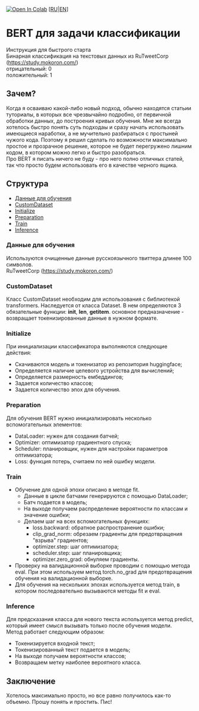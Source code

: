 [![Open In Colab](https://colab.research.google.com/assets/colab-badge.svg)](https://colab.research.google.com/github/googlecolab/colabtools/blob/master/notebooks/colab-github-demo.ipynb)
\[[RU](https://github.com/)|[EN](https://github.com/)\]

# BERT для задачи классификации
Инструкция для быстрого старта<br>
Бинарная классификация на текстовых данных из RuTweetCorp (https://study.mokoron.com/)<br>
отрицательный: 0<br>
положительный: 1<br>
## Зачем?
Когда я осваиваю какой-либо новый подход, обычно находятся статьии туториалы, в которых все чрезвычайно подробно, от первичной обработки данных, до построения кривых обучения. Мне же всегда хотелось быстро понять суть подходаы и сразу начать использовать имеющиеся наработки, а не мучительно разбираться с простыней чужого кода. Поэтому я решил сделать по возможности максимально простое и прозрачное решение, которое не будет перегружено лишним кодом, в котором можно легко и быстро разобраться.<br>
Про BERT я писать ничего не буду - про него полно отличных статей, так что просто будем использовать его в качестве черного ящика.<br>
## Структура
* [Данные для обучения](#Данные-для-обучения)
* [CustomDataset](#CustomDataset)
* [Initialize](#Initialize)
* [Preparation](#Preparation)
* [Train](#Train)
* [Inference](#Inference)

### Данные для обучения
Используются очищенные данные русскоязычного твиттера длинее 100 символов.<br>
RuTweetCorp (https://study.mokoron.com/)<br>

### CustomDataset
Класс CustomDataset необходим для использования с библиотекой transformers. Наследуется от класса Dataset. В нем определяются 3 обязательные функции: __init__, __len__, __getitem__. основное предназначение - возвращает токенизированные данные в нужном формате.

### Initialize
При инициализации классификатора выполняются следующие действия:
* Скачиваются модель и токенизатор из репозитория huggingface;
* Определяется наличие целевого устройства для вычислений;
* Определяется размерность ембеддингов;
* Задается количество классов;
* Задается количество эпох для обучения.


### Preparation
Для обучения BERT нужно инициализировать несколько вспомогательных элементов:
* DataLoader: нужен для создания батчей;
* Optimizer: оптимизатор градиентного спуска;
* Scheduler: планировщик, нужен для настройки параметров оптимизатора;
* Loss: функция потерь, считаем по ней ошибку модели.


### Train
* Обучение для одной эпохи описано в методе fit.
	* Данные в цикле батчами генерируются с  помощью DataLoader;
	* Батч подается в модель;
	* На выходе получаем распределение вероятности по классам и значение ошибки;
	* Делаем шаг на всех вспомогательных функциях:
		* loss.backward: обратное распространение ошибки;
		* clip_grad_norm: обрезаем градиенты для предотвращения "взрыва" градиентов;
		* optimizer.step: шаг оптимизатора;
        * scheduler.step: шаг планировщика;
        * optimizer.zero_grad: обнуляем градиенты.
* Проверку на валидационной выборке проводим с помощью метода eval. При этом используем метод torch.no_grad для предотвращения обучения на валидационной выборке.
* Для обучения на нескольких эпохах используется метод train, в котором последовательно вызываются методы fit и eval.


### Inference
Для предсказания класса для нового текста используется метод predict, который имеет смысл вызывать только после обучения модели.<br>
Метод работает следующим образом:
* Токенизируется входной текст;
* Токенизированный текст подается в модель;
* На выходе получаем вероятности классов;
* Возвращаем метку наиболее вероятного класса.

## Заключение
Хотелось максимально просто, но все равно получилось как-то объемно. Прошу понять и простить. Пис!
